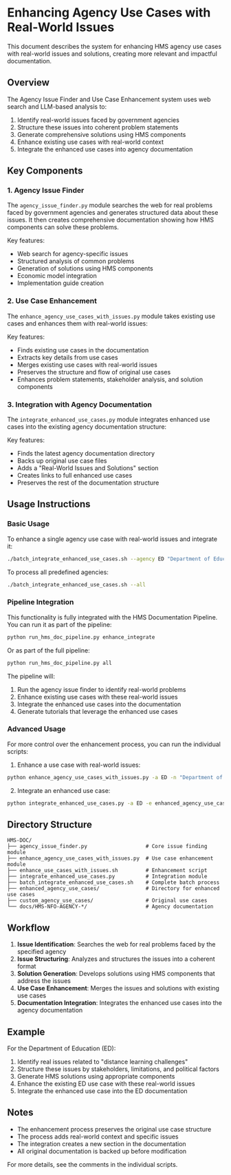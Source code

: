# Enhancing Agency Use Cases with Real-World Issues

This document describes the system for enhancing HMS agency use cases with real-world issues and solutions, creating more relevant and impactful documentation.

## Overview

The Agency Issue Finder and Use Case Enhancement system uses web search and LLM-based analysis to:

1. Identify real-world issues faced by government agencies
2. Structure these issues into coherent problem statements
3. Generate comprehensive solutions using HMS components
4. Enhance existing use cases with real-world context
5. Integrate the enhanced use cases into agency documentation

## Key Components

### 1. Agency Issue Finder

The `agency_issue_finder.py` module searches the web for real problems faced by government agencies and generates structured data about these issues. It then creates comprehensive documentation showing how HMS components can solve these problems.

Key features:
- Web search for agency-specific issues
- Structured analysis of common problems
- Generation of solutions using HMS components
- Economic model integration
- Implementation guide creation

### 2. Use Case Enhancement

The `enhance_agency_use_cases_with_issues.py` module takes existing use cases and enhances them with real-world issues:

Key features:
- Finds existing use cases in the documentation
- Extracts key details from use cases
- Merges existing use cases with real-world issues
- Preserves the structure and flow of original use cases
- Enhances problem statements, stakeholder analysis, and solution components

### 3. Integration with Agency Documentation

The `integrate_enhanced_use_cases.py` module integrates enhanced use cases into the existing agency documentation structure:

Key features:
- Finds the latest agency documentation directory
- Backs up original use case files
- Adds a "Real-World Issues and Solutions" section
- Creates links to full enhanced use cases
- Preserves the rest of the documentation structure

## Usage Instructions

### Basic Usage

To enhance a single agency use case with real-world issues and integrate it:

```bash
./batch_integrate_enhanced_use_cases.sh --agency ED "Department of Education" "distance learning challenges" education
```

To process all predefined agencies:

```bash
./batch_integrate_enhanced_use_cases.sh --all
```

### Pipeline Integration

This functionality is fully integrated with the HMS Documentation Pipeline. You can run it as part of the pipeline:

```bash
python run_hms_doc_pipeline.py enhance_integrate
```

Or as part of the full pipeline:

```bash
python run_hms_doc_pipeline.py all
```

The pipeline will:
1. Run the agency issue finder to identify real-world problems
2. Enhance existing use cases with these real-world issues
3. Integrate the enhanced use cases into the documentation
4. Generate tutorials that leverage the enhanced use cases

### Advanced Usage

For more control over the enhancement process, you can run the individual scripts:

1. Enhance a use case with real-world issues:

```bash
python enhance_agency_use_cases_with_issues.py -a ED -n "Department of Education" -i "distance learning challenges" -t education
```

2. Integrate an enhanced use case:

```bash
python integrate_enhanced_use_cases.py -a ED -e enhanced_agency_use_cases
```

## Directory Structure

```
HMS-DOC/
├── agency_issue_finder.py                   # Core issue finding module
├── enhance_agency_use_cases_with_issues.py  # Use case enhancement module
├── enhance_use_cases_with_issues.sh         # Enhancement script
├── integrate_enhanced_use_cases.py          # Integration module
├── batch_integrate_enhanced_use_cases.sh    # Complete batch process
├── enhanced_agency_use_cases/               # Directory for enhanced use cases
├── custom_agency_use_cases/                 # Original use cases
└── docs/HMS-NFO-AGENCY-*/                   # Agency documentation
```

## Workflow

1. **Issue Identification**: Searches the web for real problems faced by the specified agency
2. **Issue Structuring**: Analyzes and structures the issues into a coherent format
3. **Solution Generation**: Develops solutions using HMS components that address the issues
4. **Use Case Enhancement**: Merges the issues and solutions with existing use cases
5. **Documentation Integration**: Integrates the enhanced use cases into the agency documentation

## Example

For the Department of Education (ED):

1. Identify real issues related to "distance learning challenges"
2. Structure these issues by stakeholders, limitations, and political factors
3. Generate HMS solutions using appropriate components
4. Enhance the existing ED use case with these real-world issues
5. Integrate the enhanced use case into the ED documentation

## Notes

- The enhancement process preserves the original use case structure
- The process adds real-world context and specific issues
- The integration creates a new section in the documentation
- All original documentation is backed up before modification

For more details, see the comments in the individual scripts.